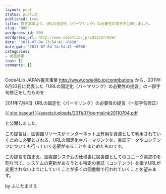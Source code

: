 ```yaml
---
layout: post
status: publish
published: true
title: 提言事業より、URLの固定化（パーマリンク）の必要性の提言を公開しました。
slug: "809"
wordpress_id: 809
wordpress_url: http://www.code4lib.jp/2011/07/809/
date: '2011-07-04 23:54:41 +0000'
date_gmt: '2011-07-04 14:54:41 +0000'
categories:
- 掲載情報
tags: []
comments: []
---
```

<div class="section">
<p>Code4Lib JAPAN提言事業 <a href="http://www.code4lib.jp/contribution/" target="_blank">http://www.code4lib.jp/contribution/</a> から、2011年6月23日に発表した「URLの固定化（パーマリンク）の必要性の提言」の一部字句修正をしたものを</p>
<p>2011年7月4日: URLの固定化（パーマリンク）の必要性の提言（一部字句修正）</p>
<p><a href="{{ site.baseurl }}/assets/uploads/2011/07/permalink20110704.pdf" target="_blank">{{ site.baseurl }}/assets/uploads/2011/07/permalink20110704.pdf</a></p>
<p>と公開しました。</p>
<p>この提言は、図書館リソースがインターネット上有用な資源として利用されていくために必要とされる、URLの固定化＝パーマリンクを、書誌データやコンテンツについても行っていく必要があることをまとめたものです。</p>
<p>この提言を踏まえ、図書館システムの仕様書に図書館としてのユニーク書誌IDを割り当て、システムの更新があろうとも特定の書誌（コンテンツ）を指すURLが変更されないようにしていくことが多くの図書館で行われていくことを望みます。</p>
<p>by ふじたまさえ</p>
</div>
